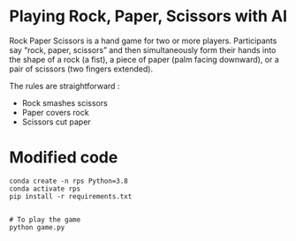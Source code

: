 # Playing Rock, Paper, Scissors with AI

Rock Paper Scissors is a hand game for two or more players. Participants say “rock, paper, scissors” and then simultaneously form their hands into the shape of a rock (a fist), a piece of paper (palm facing downward), or a pair of scissors (two fingers extended). 
 
The rules are straightforward :

- Rock smashes scissors
- Paper covers rock
- Scissors cut paper


# Modified code

```
conda create -n rps Python=3.8
conda activate rps
pip install -r requirements.txt


# To play the game
python game.py
```








